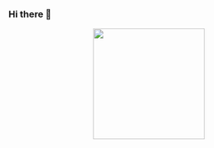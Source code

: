 ### Hi there 👋
<div id="header" align="center">
  <img src="https://media.giphy.com/media/102h4wsmCG2s12/giphy.gif" width="200"/>
</div>

